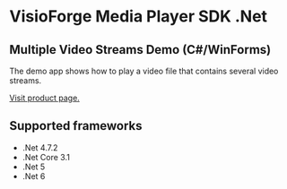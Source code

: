﻿# VisioForge Media Player SDK .Net

## Multiple Video Streams Demo (C#/WinForms)

The demo app shows how to play a video file that contains several video streams.

[Visit product page.](https://www.visioforge.com/media-player-sdk-net)

## Supported frameworks

* .Net 4.7.2
* .Net Core 3.1
* .Net 5
* .Net 6